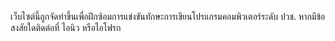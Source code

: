 เว็บไซต์นี้ถูกจัดทำขึ้นเพื่อฝึกซ้อมการแข่งขันทักษะการเขียนโปรแกรมคอมพิวเตอร์ระดับ ปวช. หากมีข้อสงสัยใดติดต่อที่ ไอนิว หรือไอโฟรก
